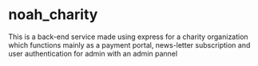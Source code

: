 # noah_charity
This is a back-end service made using express for a charity organization which functions mainly as a payment portal, news-letter subscription and user authentication for admin with an admin pannel
